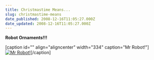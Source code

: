 ```yaml
---
title: Christmastime Means...
slug: christmastime-means
date_published: 2008-12-16T11:05:27.000Z
date_updated: 2008-12-16T11:05:27.000Z
---
```


**Robot Ornaments!!!**

[caption id="" align="aligncenter" width="334" caption="Mr Robot!"][![Mr Robot!](http://farm4.static.flickr.com/3233/3111758660_72de3ef654.jpg)](http://www.flickr.com/photos/asilentthing/3111758660/)[/caption]
